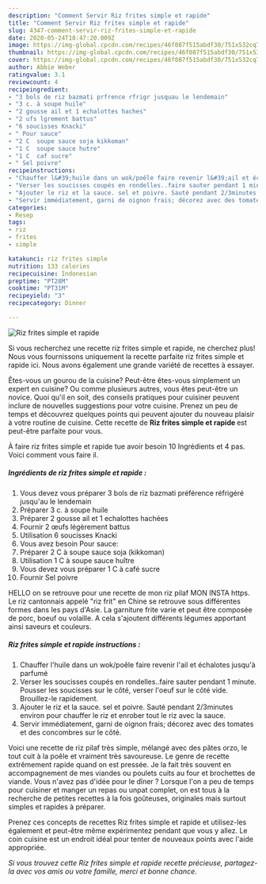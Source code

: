```yaml
---
description: "Comment Servir Riz frites simple et rapide"
title: "Comment Servir Riz frites simple et rapide"
slug: 4347-comment-servir-riz-frites-simple-et-rapide
date: 2020-05-24T18:47:20.009Z
image: https://img-global.cpcdn.com/recipes/46f087f515abdf30/751x532cq70/riz-frites-simple-et-rapide-photo-principale-de-la-recette.jpg
thumbnail: https://img-global.cpcdn.com/recipes/46f087f515abdf30/751x532cq70/riz-frites-simple-et-rapide-photo-principale-de-la-recette.jpg
cover: https://img-global.cpcdn.com/recipes/46f087f515abdf30/751x532cq70/riz-frites-simple-et-rapide-photo-principale-de-la-recette.jpg
author: Abbie Weber
ratingvalue: 3.1
reviewcount: 4
recipeingredient:
- "3 bols de riz bazmati prfrence rfrigr jusquau le lendemain"
- "3 c. à soupe huile"
- "2 gousse ail et 1 echalottes haches"
- "2 ufs lgrement battus"
- "6 soucisses Knacki"
- " Pour sauce"
- "2 C  soupe sauce soja kikkoman"
- "1 C  soupe sauce hutre"
- "1 C  caf sucre"
- " Sel poivre"
recipeinstructions:
- "Chauffer l&#39;huile dans un wok/poêle faire revenir l&#39;ail et échalotes jusqu&#39;à parfumé"
- "Verser les soucisses coupés en rondelles..faire sauter pendant 1 minute. Pousser les soucisses sur le côté, verser l&#39;oeuf sur le côté vide. Brouillez-le rapidement."
- "Ajouter le riz et la sauce. sel et poivre. Sauté pendant 2/3minutes environ pour chauffer le riz et enrober tout le riz avec la sauce."
- "Servir immédiatement, garni de oignon frais; décorez avec des tomates et des concombres sur le côté."
categories:
- Resep
tags:
- riz
- frites
- simple

katakunci: riz frites simple 
nutrition: 133 calories
recipecuisine: Indonesian
preptime: "PT28M"
cooktime: "PT31M"
recipeyield: "3"
recipecategory: Dinner

---
```



![Riz frites simple et rapide](https://img-global.cpcdn.com/recipes/46f087f515abdf30/751x532cq70/riz-frites-simple-et-rapide-photo-principale-de-la-recette.jpg)

Si vous recherchez une recette riz frites simple et rapide, ne cherchez plus! Nous vous fournissons uniquement la recette parfaite riz frites simple et rapide ici. Nous avons également une grande variété de recettes à essayer.

Êtes-vous un gourou de la cuisine? Peut-être êtes-vous simplement un expert en cuisine? Ou comme plusieurs autres, vous êtes peut-être un novice. Quoi qu'il en soit, des conseils pratiques pour cuisiner peuvent inclure de nouvelles suggestions pour votre cuisine. Prenez un peu de temps et découvrez quelques points qui peuvent ajouter du nouveau plaisir à votre routine de cuisine. Cette recette de <strong> Riz frites simple et rapide </strong> est peut-être parfaite pour vous.

<!--inarticleads1-->

À faire riz frites simple et rapide tue avoir besoin 10 Ingrédients et 4 pas. Voici comment vous faire il.

##### Ingrédients de riz frites simple et rapide :

1. Vous devez vous préparer 3 bols de riz bazmati préférence réfrigéré jusqu&#39;au le lendemain
1. Préparer 3 c. à soupe huile
1. Préparer 2 gousse ail et 1 echalottes hachées
1. Fournir 2 œufs légèrement battus
1. Utilisation 6 soucisses Knacki
1. Vous avez besoin  Pour sauce:
1. Préparer 2 C à soupe sauce soja (kikkoman)
1. Utilisation 1 C à soupe sauce huître
1. Vous devez vous préparer 1 C à café sucre
1. Fournir  Sel poivre


HELLO on se retrouve pour une recette de mon riz pilaf MON INSTA https. Le riz cantonnais appelé &#34;riz frit&#34; en Chine se retrouve sous différentes formes dans les pays d&#39;Asie. La garniture frite varie et peut être composée de porc, boeuf ou volaille. A cela s&#39;ajoutent différents légumes apportant ainsi saveurs et couleurs. 

<!--inarticleads2-->

##### Riz frites simple et rapide instructions :

1. Chauffer l&#39;huile dans un wok/poêle faire revenir l&#39;ail et échalotes jusqu&#39;à parfumé
1. Verser les soucisses coupés en rondelles..faire sauter pendant 1 minute. Pousser les soucisses sur le côté, verser l&#39;oeuf sur le côté vide. Brouillez-le rapidement.
1. Ajouter le riz et la sauce. sel et poivre. Sauté pendant 2/3minutes environ pour chauffer le riz et enrober tout le riz avec la sauce.
1. Servir immédiatement, garni de oignon frais; décorez avec des tomates et des concombres sur le côté.


Voici une recette de riz pilaf très simple, mélangé avec des pâtes orzo, le tout cuit à la poêle et vraiment très savoureuse. Le genre de recette extrêmement rapide quand on est pressée. Je la fait très souvent en accompagnement de mes viandes ou poulets cuits au four et brochettes de viande. Vous n&#39;avez pas d&#39;idée pour le dîner ? Lorsque l&#39;on a peu de temps pour cuisiner et manger un repas ou unpat complet, on est tous à la recherche de petites recettes à la fois goûteuses, originales mais surtout simples et rapides à préparer. 

<!--inarticleads1-->

<p>
Prenez ces concepts de recettes Riz frites simple et rapide et utilisez-les également et peut-être même expérimentez pendant que vous y allez. Le coin cuisine est un endroit idéal pour tenter de nouveaux points avec l'aide appropriée.
</p>

<p>
<i>Si vous trouvez cette Riz frites simple et rapide recette précieuse, partagez-la avec vos amis ou votre famille, merci et bonne chance.</i>
</p>
